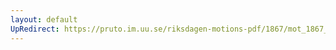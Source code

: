 ```yaml
---
layout: default
UpRedirect: https://pruto.im.uu.se/riksdagen-motions-pdf/1867/mot_1867__ak__128.pdf
---
```


